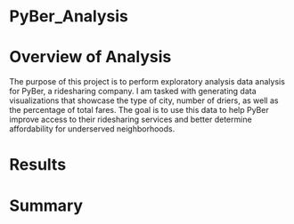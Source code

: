 # PyBer_Analysis


# Overview of Analysis
The purpose of this project is to perform exploratory analysis data analysis for PyBer, a ridesharing company. I am tasked with generating data visualizations that showcase the type of city, number of driers, as well as the percentage of total fares. The goal is to use this data to help PyBer improve access to their ridesharing services and better determine affordability for underserved neighborhoods. 


# Results

# Summary
